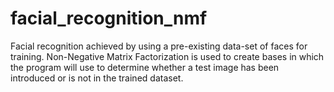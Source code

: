 # facial_recognition_nmf
Facial recognition achieved by using a pre-existing data-set of faces for training. Non-Negative Matrix Factorization is used to create bases in which the program will use to determine whether a test image has been introduced or is not in the trained dataset.
